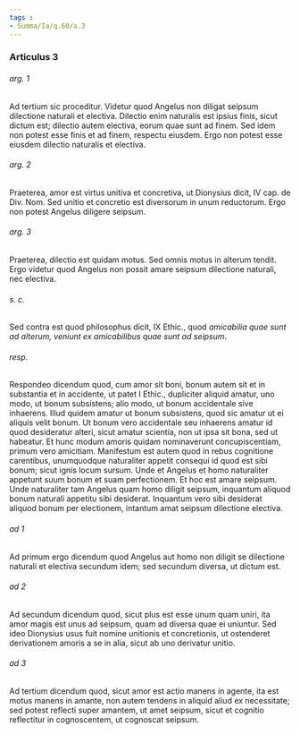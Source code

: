 ```yaml
---
tags : 
- Summa/Ia/q.60/a.3
---
```


### Articulus 3

###### arg. 1
Ad tertium sic proceditur. Videtur quod Angelus non diligat seipsum dilectione naturali et electiva. Dilectio enim naturalis est ipsius finis, sicut dictum est; dilectio autem electiva, eorum quae sunt ad finem. Sed idem non potest esse finis et ad finem, respectu eiusdem. Ergo non potest esse eiusdem dilectio naturalis et electiva.

###### arg. 2
Praeterea, amor est virtus unitiva et concretiva, ut Dionysius dicit, IV cap. de Div. Nom. Sed unitio et concretio est diversorum in unum reductorum. Ergo non potest Angelus diligere seipsum.

###### arg. 3
Praeterea, dilectio est quidam motus. Sed omnis motus in alterum tendit. Ergo videtur quod Angelus non possit amare seipsum dilectione naturali, nec electiva.

###### s. c.
Sed contra est quod philosophus dicit, IX Ethic., quod *amicabilia quae sunt ad alterum, veniunt ex amicabilibus quae sunt ad seipsum*.

###### resp.
Respondeo dicendum quod, cum amor sit boni, bonum autem sit et in substantia et in accidente, ut patet I Ethic., dupliciter aliquid amatur, uno modo, ut bonum subsistens; alio modo, ut bonum accidentale sive inhaerens. Illud quidem amatur ut bonum subsistens, quod sic amatur ut ei aliquis velit bonum. Ut bonum vero accidentale seu inhaerens amatur id quod desideratur alteri, sicut amatur scientia, non ut ipsa sit bona, sed ut habeatur. Et hunc modum amoris quidam nominaverunt concupiscentiam, primum vero amicitiam. Manifestum est autem quod in rebus cognitione carentibus, unumquodque naturaliter appetit consequi id quod est sibi bonum; sicut ignis locum sursum. Unde et Angelus et homo naturaliter appetunt suum bonum et suam perfectionem. Et hoc est amare seipsum. Unde naturaliter tam Angelus quam homo diligit seipsum, inquantum aliquod bonum naturali appetitu sibi desiderat. Inquantum vero sibi desiderat aliquod bonum per electionem, intantum amat seipsum dilectione electiva.

###### ad 1
Ad primum ergo dicendum quod Angelus aut homo non diligit se dilectione naturali et electiva secundum idem; sed secundum diversa, ut dictum est.

###### ad 2
Ad secundum dicendum quod, sicut plus est esse unum quam uniri, ita amor magis est unus ad seipsum, quam ad diversa quae ei uniuntur. Sed ideo Dionysius usus fuit nomine unitionis et concretionis, ut ostenderet derivationem amoris a se in alia, sicut ab uno derivatur unitio.

###### ad 3
Ad tertium dicendum quod, sicut amor est actio manens in agente, ita est motus manens in amante, non autem tendens in aliquid aliud ex necessitate; sed potest reflecti super amantem, ut amet seipsum, sicut et cognitio reflectitur in cognoscentem, ut cognoscat seipsum.

